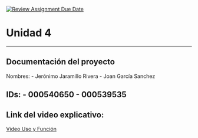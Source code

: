[![Review Assignment Due Date](https://classroom.github.com/assets/deadline-readme-button-22041afd0340ce965d47ae6ef1cefeee28c7c493a6346c4f15d667ab976d596c.svg)](https://classroom.github.com/a/gzRFP7VK)
# Unidad 4
---
## Documentación del proyecto
Nombres: - Jerónimo Jaramillo Rivera
         - Joan García Sanchez

IDs:  - 000540650
      - 000539535
---
## Link del video explicativo:
[Video Uso y Función](https://www.youtube.com/watch?v=2SfUOtLymoE)
